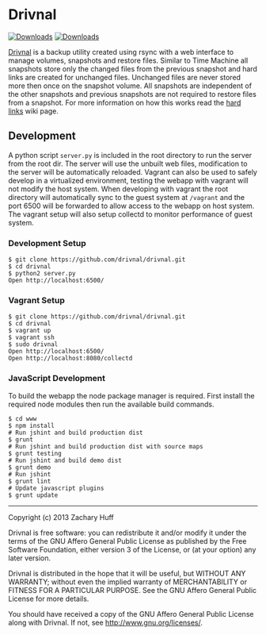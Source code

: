 # Drivnal
[![Downloads](https://pypip.in/v/drivnal/badge.png)](https://crate.io/package/drivnal) [![Downloads](https://pypip.in/d/drivnal/badge.png)](https://crate.io/package/drivnal)

[Drivnal](https://github.com/drivnal/drivnal) is a backup utility created using rsync with a web interface to manage volumes, snapshots and restore files. Similar to Time Machine all snapshots store only the changed files from the previous snapshot and hard links are created for unchanged files. Unchanged files are never stored more then once on the snapshot volume. All snapshots are independent of the other snapshots and previous snapshots are not required to restore files from a snapshot. For more information on how this works read the [hard links](//github.com/drivnal/drivnal/wiki/Hard-Links) wiki page.

## Development
A python script `server.py` is included in the root directory to run the server from the root dir. The server will use the unbuilt web files, modification to the server will be automatically reloaded. Vagrant can also be used to safely develop in a virtualized environment, testing the webapp with vagrant will not modify the host system. When developing with vagrant the root directory will automatically sync to the guest system at `/vagrant` and the port 6500 will be forwarded to allow access to the webapp on host system. The vagrant setup will also setup collectd to monitor performance of guest system.

### Development Setup
```
$ git clone https://github.com/drivnal/drivnal.git
$ cd drivnal
$ python2 server.py
Open http://localhost:6500/
```

### Vagrant Setup
```
$ git clone https://github.com/drivnal/drivnal.git
$ cd drivnal
$ vagrant up
$ vagrant ssh
$ sudo drivnal
Open http://localhost:6500/
Open http://localhost:8080/collectd
```

### JavaScript Development
To build the webapp the node package manager is required. First install the required node modules then run the available build commands.

```
$ cd www
$ npm install
# Run jshint and build production dist
$ grunt
# Run jshint and build production dist with source maps
$ grunt testing
# Run jshint and build demo dist
$ grunt demo
# Run jshint
$ grunt lint
# Update javascript plugins
$ grunt update
```

-------------------------------------------------------------------------------

Copyright (c) 2013 Zachary Huff

Drivnal is free software: you can redistribute it and/or modify
it under the terms of the GNU Affero General Public License as published by
the Free Software Foundation, either version 3 of the License, or
(at your option) any later version.

Drivnal is distributed in the hope that it will be useful,
but WITHOUT ANY WARRANTY; without even the implied warranty of
MERCHANTABILITY or FITNESS FOR A PARTICULAR PURPOSE.  See the
GNU Affero General Public License for more details.

You should have received a copy of the GNU Affero General Public License
along with Drivnal. If not, see <http://www.gnu.org/licenses/>.
